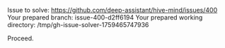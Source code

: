 Issue to solve: https://github.com/deep-assistant/hive-mind/issues/400
Your prepared branch: issue-400-d2ff6194
Your prepared working directory: /tmp/gh-issue-solver-1759465747936

Proceed.